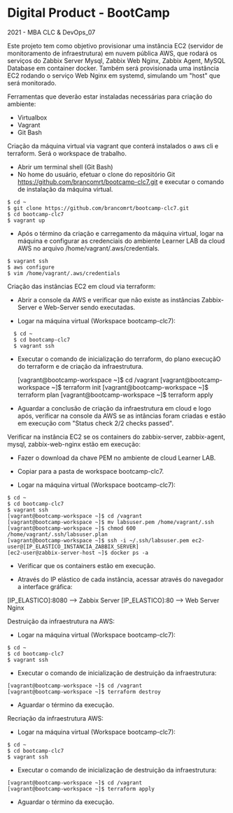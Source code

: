 # Digital Product - BootCamp 
2021 - MBA CLC & DevOps_07

Este projeto tem como objetivo provisionar uma instância EC2 (servidor de monitoramento de infraestrutura) em nuvem pública AWS, que rodará os serviços do Zabbix Server Mysql, Zabbix Web Nginx, Zabbix Agent, MySQL Database em container docker. Também será provisionada uma instância EC2 rodando o serviço Web Nginx em systemd, simulando um "host" que será monitorado. 


Ferramentas que deverão estar instaladas necessárias para criação do ambiente:

- Virtualbox
- Vagrant 
- Git Bash

Criação da máquina virtual via vagrant que conterá instalados o aws cli e terraform. Será o workspace de trabalho.

- Abrir um terminal shell (Git Bash)
- No home do usuário, efetuar o clone do repositório Git https://github.com/brancomrt/bootcamp-clc7.git e executar o comando de instalação da máquina virtual.
```
$ cd ~
$ git clone https://github.com/brancomrt/bootcamp-clc7.git 
$ cd bootcamp-clc7
$ vagrant up
```

- Após o término da criação e carregamento da máquina virtual, logar na máquina e configurar as credenciais do ambiente Learner LAB da cloud AWS no arquivo /home/vagrant/.aws/credentials.

```
$ vagrant ssh
$ aws configure 
$ vim /home/vagrant/.aws/credentials
```

Criação das instâncias EC2 em cloud via terraform:

  - Abrir a console da AWS e verificar que não existe as instâncias Zabbix-Server e Web-Server sendo executadas.

  - Logar na máquina virtual (Workspace bootcamp-clc7):
  ```
	$ cd ~
	$ cd bootcamp-clc7
	$ vagrant ssh
  ```
  - Executar o comando de inicialização do terraform, do plano execuçãO do terraform e de criação da infraestrutura.	
	
	[vagrant@bootcamp-workspace ~]$ cd /vagrant
	[vagrant@bootcamp-workspace ~]$ terraform init
	[vagrant@bootcamp-workspace ~]$ terraform plan
	[vagrant@bootcamp-workspace ~]$ terraform apply
	
- Aguardar a conclusão de criação da infraestrutura em cloud e logo após, verificar na console da AWS se as intâncias foram criadas e estão em execução com "Status check 2/2 checks passed".

Verificar na instância EC2 se os containers do zabbix-server, zabbix-agent, mysql, zabbix-web-nginx estão em execução:

- Fazer o download da chave PEM no ambiente de cloud Learner LAB.

- Copiar para a pasta de workspace bootcamp-clc7.

- Logar na máquina virtual (Workspace bootcamp-clc7):

```
$ cd ~
$ cd bootcamp-clc7
$ vagrant ssh
[vagrant@bootcamp-workspace ~]$ cd /vagrant
[vagrant@bootcamp-workspace ~]$ mv labsuser.pem /home/vagrant/.ssh
[vagrant@bootcamp-workspace ~]$ chmod 600 /home/vagrant/.ssh/labsuser.plan
[vagrant@bootcamp-workspace ~]$ ssh -i ~/.ssh/labsuser.pem ec2-user@[IP_ELASTICO_INSTANCIA_ZABBIX_SERVER]
[ec2-user@zabbix-server-host ~]$ docker ps -a
```

- Verificar que os containers estão em execução.

- Através do IP elástico de cada instância, acessar através do navegador a interface gráfica:

[IP_ELASTICO]:8080  --> Zabbix Server
[IP_ELASTICO]:80    --> Web Server Nginx

Destruição da infraestrutura na AWS:

- Logar na máquina virtual (Workspace bootcamp-clc7):

```
$ cd ~
$ cd bootcamp-clc7
$ vagrant ssh
```

- Executar o comando de inicialização de destruição da infraestrutura:

```
[vagrant@bootcamp-workspace ~]$ cd /vagrant
[vagrant@bootcamp-workspace ~]$ terraform destroy
```
- Aguardar o término da execução.


Recriação da infraestrutura AWS:

- Logar na máquina virtual (Workspace bootcamp-clc7):

```
$ cd ~
$ cd bootcamp-clc7
$ vagrant ssh
```

- Executar o comando de inicialização de destruição da infraestrutura:

```	
[vagrant@bootcamp-workspace ~]$ cd /vagrant
[vagrant@bootcamp-workspace ~]$ terraform apply
```

- Aguardar o término da execução.
